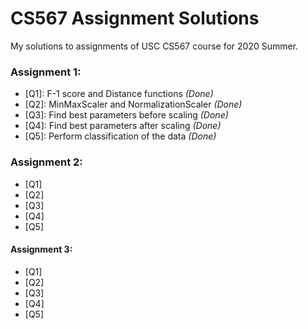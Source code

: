 # CS567 Assignment Solutions

My solutions to assignments of USC CS567 course for 2020 Summer.

### Assignment 1:

- [Q1]: F-1 score and Distance functions *(Done)*
- [Q2]: MinMaxScaler and NormalizationScaler *(Done)*
- [Q3]: Find best parameters before scaling *(Done)*
- [Q4]: Find best parameters after scaling *(Done)*
- [Q5]: Perform classification of the data *(Done)*

### Assignment 2:

- [Q1]
- [Q2]
- [Q3]
- [Q4]
- [Q5]

#### Assignment 3:

- [Q1]
- [Q2]
- [Q3]
- [Q4]
- [Q5]
